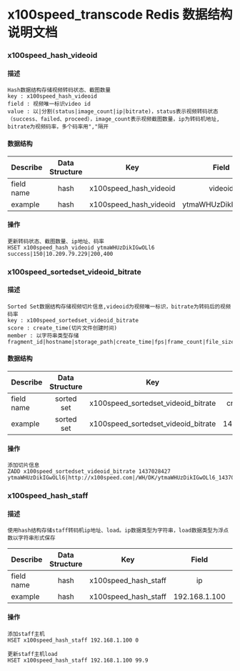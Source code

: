 x100speed_transcode Redis 数据结构说明文档
=======================================

### x100speed\_hash\_videoid
#### 描述
    Hash数据结构存储视频转码状态、截图数量
    key : x100speed_hash_videoid
    field : 视频唯一标识video id
    value : 以|分割(status|image_count|ip|bitrate)，status表示视频转码状态（success、failed、proceed），image_count表示视频截图数量，ip为转码机地址, bitrate为视频码率，多个码率用","隔开
#### 数据结构
| Describe   | Data Structure | Key                      | Field              | Value                                       |
| ---------- |:--------------:|:------------------------:|:------------------:|:-------------------------------------------:|
| field name | hash           | x100speed\_hash\_videoid | videoid            |  status\|image_count\|ip\|bitrate1,bitrate2 |
| example    | hash           | x100speed\_hash\_videoid | ytmaWHUzDikIGwOLl6 |  success\|150\|10.209.79.229\|200,400       |

#### 操作
    更新转码状态、截图数量、ip地址、码率
    HSET x100speed_hash_videoid ytmaWHUzDikIGwOLl6 success|150|10.209.79.229|200,400

### x100speed\_sortedset\_videoid\_bitrate
#### 描述
    Sorted Set数据结构存储视频切片信息,videoid为视频唯一标识，bitrate为转码后的视频码率
    key : x100speed_sortedset_videoid_bitrate
    score : create_time(切片文件创建时间)
    member : 以字符串类型存储fragment_id|hostname|storage_path|create_time|fps|frame_count|file_size
#### 数据结构
| Describe   | Data Structure | Key                                    | score       | member               |
| ---------- |:--------------:|:--------------------------------------:|:-----------:|:--------------------:|
| field name | sorted set     | x100speed\_sortedset\_videoid\_bitrate | create_time | fragment\_id\|hostname\|storage\_path\|create\_time\|fps\|frame\_count\|file\_size |
| example    | sorted set     | x100speed\_sortedset\_videoid\_bitrate | 1437028427  | ytmaWHUzDikIGwOLl6\|http://x100speed.com\|/WH/DK/ytmaWHUzDikIGwOLl6\_1437028427\_cif.ts\|1437028427\|25\|250\|28427|

#### 操作
    添加切片信息
    ZADD x100speed_sortedset_videoid_bitrate 1437028427 ytmaWHUzDikIGwOLl6|http://x100speed.com|/WH/DK/ytmaWHUzDikIGwOLl6_1437028427_cif.ts|1437028427|25|250|28427

### x100speed\_hash\_staff
#### 描述
    使用hash结构存储staff转码机ip地址、load。ip数据类型为字符串，load数据类型为浮点数以字符串形式保存
| Describe   | Data Structure | Key                    | Field         | Value   |
| ---------- |:--------------:|:----------------------:|:-------------:|:-------:|
| field name | hash           | x100speed\_hash\_staff | ip            | load    |
| example    | hash           | x100speed\_hash\_staff | 192.168.1.100 | 90.5    |

#### 操作
    添加staff主机
    HSET x100speed_hash_staff 192.168.1.100 0
    
    更新staff主机load
    HSET x100speed_hash_staff 192.168.1.100 99.9
    
